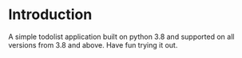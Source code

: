 # Introduction

A simple todolist application built on python 3.8 and supported on all versions from 3.8 and above.
Have fun trying it out.
